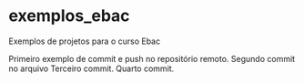 
# exemplos_ebac
Exemplos de projetos para o curso Ebac

Primeiro exemplo de commit e push no repositório remoto.
Segundo commit no arquivo
Terceiro commit.
Quarto commit.
